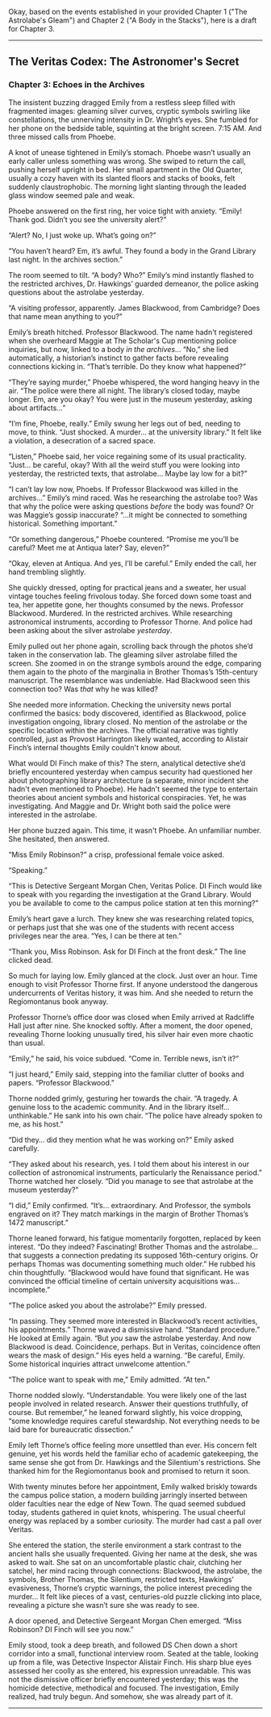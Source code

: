 Okay, based on the events established in your provided Chapter 1 ("The Astrolabe's Gleam") and Chapter 2 ("A Body in the Stacks"), here is a draft for Chapter 3.

***

## The Veritas Codex: The Astronomer's Secret
### Chapter 3: Echoes in the Archives

The insistent buzzing dragged Emily from a restless sleep filled with fragmented images: gleaming silver curves, cryptic symbols swirling like constellations, the unnerving intensity in Dr. Wright’s eyes. She fumbled for her phone on the bedside table, squinting at the bright screen. 7:15 AM. And three missed calls from Phoebe.

A knot of unease tightened in Emily’s stomach. Phoebe wasn’t usually an early caller unless something was wrong. She swiped to return the call, pushing herself upright in bed. Her small apartment in the Old Quarter, usually a cozy haven with its slanted floors and stacks of books, felt suddenly claustrophobic. The morning light slanting through the leaded glass window seemed pale and weak.

Phoebe answered on the first ring, her voice tight with anxiety. “Emily! Thank god. Didn’t you see the university alert?”

“Alert? No, I just woke up. What’s going on?”

“You haven’t heard? Em, it’s awful. They found a body in the Grand Library last night. In the archives section.”

The room seemed to tilt. “A body? Who?” Emily’s mind instantly flashed to the restricted archives, Dr. Hawkings’ guarded demeanor, the police asking questions about the astrolabe yesterday.

“A visiting professor, apparently. James Blackwood, from Cambridge? Does that name mean anything to you?”

Emily’s breath hitched. Professor Blackwood. The name hadn't registered when she overheard Maggie at The Scholar's Cup mentioning police inquiries, but now, linked to a body *in the archives*… “No,” she lied automatically, a historian’s instinct to gather facts before revealing connections kicking in. “That’s terrible. Do they know what happened?”

“They’re saying murder,” Phoebe whispered, the word hanging heavy in the air. “The police were there all night. The library’s closed today, maybe longer. Em, are you okay? You were just in the museum yesterday, asking about artifacts…”

“I’m fine, Phoebe, really.” Emily swung her legs out of bed, needing to move, to think. “Just shocked. A murder… at the university library.” It felt like a violation, a desecration of a sacred space.

“Listen,” Phoebe said, her voice regaining some of its usual practicality. “Just… be careful, okay? With all the weird stuff you were looking into yesterday, the restricted texts, that astrolabe… Maybe lay low for a bit?”

“I can’t lay low now, Phoebs. If Professor Blackwood was killed in the archives…” Emily’s mind raced. Was he researching the astrolabe too? Was that why the police were asking questions *before* the body was found? Or was Maggie’s gossip inaccurate? “…it might be connected to something historical. Something important.”

“Or something dangerous,” Phoebe countered. “Promise me you’ll be careful? Meet me at Antiqua later? Say, eleven?”

“Okay, eleven at Antiqua. And yes, I’ll be careful.” Emily ended the call, her hand trembling slightly.

She quickly dressed, opting for practical jeans and a sweater, her usual vintage touches feeling frivolous today. She forced down some toast and tea, her appetite gone, her thoughts consumed by the news. Professor Blackwood. Murdered. In the restricted archives. While researching astronomical instruments, according to Professor Thorne. And police had been asking about the silver astrolabe *yesterday*.

Emily pulled out her phone again, scrolling back through the photos she’d taken in the conservation lab. The gleaming silver astrolabe filled the screen. She zoomed in on the strange symbols around the edge, comparing them again to the photo of the marginalia in Brother Thomas’s 15th-century manuscript. The resemblance was undeniable. Had Blackwood seen this connection too? Was *that* why he was killed?

She needed more information. Checking the university news portal confirmed the basics: body discovered, identified as Blackwood, police investigation ongoing, library closed. No mention of the astrolabe or the specific location within the archives. The official narrative was tightly controlled, just as Provost Harrington likely wanted, according to Alistair Finch’s internal thoughts Emily couldn't know about.

What would DI Finch make of this? The stern, analytical detective she’d briefly encountered yesterday when campus security had questioned her about photographing library architecture (a separate, minor incident she hadn't even mentioned to Phoebe). He hadn't seemed the type to entertain theories about ancient symbols and historical conspiracies. Yet, he was investigating. And Maggie and Dr. Wright both said the police were interested in the astrolabe.

Her phone buzzed again. This time, it wasn't Phoebe. An unfamiliar number. She hesitated, then answered.

“Miss Emily Robinson?” a crisp, professional female voice asked.

“Speaking.”

“This is Detective Sergeant Morgan Chen, Veritas Police. DI Finch would like to speak with you regarding the investigation at the Grand Library. Would you be available to come to the campus police station at ten this morning?”

Emily’s heart gave a lurch. They knew she was researching related topics, or perhaps just that she was one of the students with recent access privileges near the area. “Yes, I can be there at ten.”

“Thank you, Miss Robinson. Ask for DI Finch at the front desk.” The line clicked dead.

So much for laying low. Emily glanced at the clock. Just over an hour. Time enough to visit Professor Thorne first. If anyone understood the dangerous undercurrents of Veritas history, it was him. And she needed to return the Regiomontanus book anyway.

Professor Thorne’s office door was closed when Emily arrived at Radcliffe Hall just after nine. She knocked softly. After a moment, the door opened, revealing Thorne looking unusually tired, his silver hair even more chaotic than usual.

“Emily,” he said, his voice subdued. “Come in. Terrible news, isn’t it?”

“I just heard,” Emily said, stepping into the familiar clutter of books and papers. “Professor Blackwood.”

Thorne nodded grimly, gesturing her towards the chair. “A tragedy. A genuine loss to the academic community. And in the library itself… unthinkable.” He sank into his own chair. “The police have already spoken to me, as his host.”

“Did they… did they mention what he was working on?” Emily asked carefully.

“They asked about his research, yes. I told them about his interest in our collection of astronomical instruments, particularly the Renaissance period.” Thorne watched her closely. “Did you manage to see that astrolabe at the museum yesterday?”

“I did,” Emily confirmed. “It’s… extraordinary. And Professor, the symbols engraved on it? They match markings in the margin of Brother Thomas’s 1472 manuscript.”

Thorne leaned forward, his fatigue momentarily forgotten, replaced by keen interest. “Do they indeed? Fascinating! Brother Thomas and the astrolabe… that suggests a connection predating its supposed 16th-century origins. Or perhaps Thomas was documenting something much older.” He rubbed his chin thoughtfully. “Blackwood would have found that significant. He was convinced the official timeline of certain university acquisitions was… incomplete.”

“The police asked you about the astrolabe?” Emily pressed.

“In passing. They seemed more interested in Blackwood’s recent activities, his appointments.” Thorne waved a dismissive hand. “Standard procedure.” He looked at Emily again. “But *you* saw the astrolabe yesterday. And now Blackwood is dead. Coincidence, perhaps. But in Veritas, coincidence often wears the mask of design.” His eyes held a warning. “Be careful, Emily. Some historical inquiries attract unwelcome attention.”

“The police want to speak with me,” Emily admitted. “At ten.”

Thorne nodded slowly. “Understandable. You were likely one of the last people involved in related research. Answer their questions truthfully, of course. But remember,” he leaned forward slightly, his voice dropping, “some knowledge requires careful stewardship. Not everything needs to be laid bare for bureaucratic dissection.”

Emily left Thorne’s office feeling more unsettled than ever. His concern felt genuine, yet his words held the familiar echo of academic gatekeeping, the same sense she got from Dr. Hawkings and the Silentium's restrictions. She thanked him for the Regiomontanus book and promised to return it soon.

With twenty minutes before her appointment, Emily walked briskly towards the campus police station, a modern building jarringly inserted between older faculties near the edge of New Town. The quad seemed subdued today, students gathered in quiet knots, whispering. The usual cheerful energy was replaced by a somber curiosity. The murder had cast a pall over Veritas.

She entered the station, the sterile environment a stark contrast to the ancient halls she usually frequented. Giving her name at the desk, she was asked to wait. She sat on an uncomfortable plastic chair, clutching her satchel, her mind racing through connections: Blackwood, the astrolabe, the symbols, Brother Thomas, the Silentium, restricted texts, Hawkings’ evasiveness, Thorne’s cryptic warnings, the police interest preceding the murder… It felt like pieces of a vast, centuries-old puzzle clicking into place, revealing a picture she wasn’t sure she was ready to see.

A door opened, and Detective Sergeant Morgan Chen emerged. “Miss Robinson? DI Finch will see you now.”

Emily stood, took a deep breath, and followed DS Chen down a short corridor into a small, functional interview room. Seated at the table, looking up from a file, was Detective Inspector Alistair Finch. His sharp blue eyes assessed her coolly as she entered, his expression unreadable. This was not the dismissive officer briefly encountered yesterday; this was the homicide detective, methodical and focused. The investigation, Emily realized, had truly begun. And somehow, she was already part of it.

***
